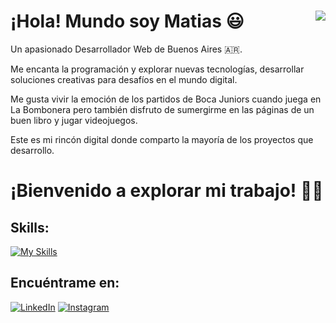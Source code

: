 # ¡Hola! Mundo soy Matias 😃 <img align="right" src="https://visitor-badge.laobi.icu/badge?page_id=matiasdearriba.matiasdearriba" />
Un apasionado Desarrollador Web de Buenos Aires 🇦🇷.

Me encanta la programación y explorar nuevas tecnologías, desarrollar soluciones creativas para desafíos en el mundo digital.

Me gusta vivir la emoción de los partidos de Boca Juniors cuando juega en La Bombonera
pero también disfruto de sumergirme en las páginas de un buen libro y jugar videojuegos.

Este es mi rincón digital donde comparto la mayoría de los proyectos que desarrollo. 
# ¡Bienvenido a explorar mi trabajo! 🧑‍💻 

 
## Skills:
[![My Skills](https://skillicons.dev/icons?i=js,html,css,react)](https://skillicons.dev)


## Encuéntrame en:
[![LinkedIn](https://img.shields.io/badge/LinkedIn-Matias_De_Arriba-0077B5?style=for-the-badge&logo=linkedin&logoColor=white&labelColor=101010)](https://www.linkedin.com/in/matias-de-arriba-4064a421a/) 
[![Instagram](https://img.shields.io/badge/Instagram-@Matiasdearriba-E4405F?style=for-the-badge&logo=instagram&logoColor=white&labelColor=101010)](https://instagram.com/matiasdearriba)

